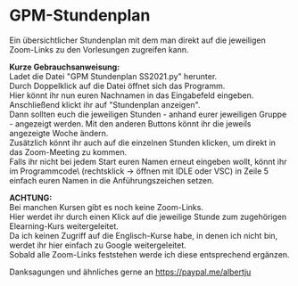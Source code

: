 # GPM-Stundenplan
Ein übersichtlicher Stundenplan mit dem man direkt auf die jeweiligen Zoom-Links zu den Vorlesungen zugreifen kann.

**Kurze Gebrauchsanweisung:**\
Ladet die Datei "GPM Stundenplan SS2021.py" herunter.\
Durch Doppelklick auf die Datei öffnet sich das Programm.\
Hier könnt ihr nun euren Nachnamen in das Eingabefeld eingeben.\
Anschließend klickt ihr auf "Stundenplan anzeigen".\
Dann sollten euch die jeweiligen Stunden - anhand eurer jeweiligen Gruppe - angezeigt werden. Mit den anderen Buttons könnt ihr die jeweils angezeigte Woche ändern.\
Zusätzlich könnt ihr auch auf die einzelnen Stunden klicken, um direkt in das Zoom-Meeting zu kommen.\
Falls ihr nicht bei jedem Start euren Namen erneut eingeben wollt, könnt ihr im Programmcode\ (rechtsklick -> öffnen mit IDLE oder VSC) in Zeile 5 einfach euren Namen in die Anführungszeichen setzen.

**ACHTUNG:**\
Bei manchen Kursen gibt es noch keine Zoom-Links.\
Hier werdet ihr durch einen Klick auf die jeweilige Stunde zum zugehörigen Elearning-Kurs weitergeleitet.\
Da ich keinen Zugriff auf die Englisch-Kurse habe, in denen ich nicht bin, werdet ihr hier einfach zu Google weitergeleitet.\
Sobald alle Zoom-Links feststehen werde ich diese entsprechend ergänzen.

Danksagungen und ähnliches gerne an https://paypal.me/albertju
